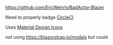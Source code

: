 ﻿https://github.com/EricWehrly/BadActor-Blazer

Need to properly badge [CircleCI](https://circleci.com/gh/EricWehrly/BadActor-Blazer)

Uses [Material Design Icons](https://materialdesignicons.com/)

not using https://blazorstrap.io/modals but could
